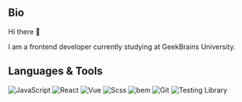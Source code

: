 ## Bio

Hi there 👋

I am a frontend developer currently studying at GeekBrains University. 

## Languages & Tools

![JavaScript](https://img.shields.io/badge/JavaScript-090909?style=for-the-badge&logo=javascript)
![React](https://img.shields.io/badge/react-090909?style=for-the-badge&logo=react)
![Vue](https://img.shields.io/badge/vue-090909?style=for-the-badge&logo=vue.js)
![Scss](https://img.shields.io/badge/Scss-090909?style=for-the-badge&logo=sass)
![bem](https://img.shields.io/badge/bem-090909?style=for-the-badge&logo=bem)
![Git](https://img.shields.io/badge/git-090909?style=for-the-badge&logo=git)
![Testing Library](https://img.shields.io/badge/testing_library-090909?style=for-the-badge&logo=testinglibrary)

